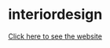 # interiordesign

<a href="giochagelishvili.github.io/interiordesign/">Click here to see the website</a>
